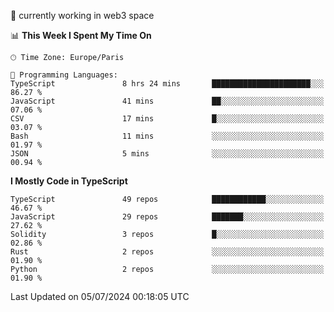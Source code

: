 🔭 currently working in web3 space

<!--START_SECTION:waka-->
📊 **This Week I Spent My Time On** 

```text
🕑︎ Time Zone: Europe/Paris

💬 Programming Languages: 
TypeScript               8 hrs 24 mins       ██████████████████████░░░   86.27 % 
JavaScript               41 mins             ██░░░░░░░░░░░░░░░░░░░░░░░   07.06 % 
CSV                      17 mins             █░░░░░░░░░░░░░░░░░░░░░░░░   03.07 % 
Bash                     11 mins             ░░░░░░░░░░░░░░░░░░░░░░░░░   01.97 % 
JSON                     5 mins              ░░░░░░░░░░░░░░░░░░░░░░░░░   00.94 % 
```

**I Mostly Code in TypeScript** 

```text
TypeScript               49 repos            ████████████░░░░░░░░░░░░░   46.67 % 
JavaScript               29 repos            ███████░░░░░░░░░░░░░░░░░░   27.62 % 
Solidity                 3 repos             █░░░░░░░░░░░░░░░░░░░░░░░░   02.86 % 
Rust                     2 repos             ░░░░░░░░░░░░░░░░░░░░░░░░░   01.90 % 
Python                   2 repos             ░░░░░░░░░░░░░░░░░░░░░░░░░   01.90 % 
```




 Last Updated on 05/07/2024 00:18:05 UTC
<!--END_SECTION:waka-->
